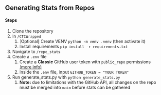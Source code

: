 ## Generating Stats from Repos

#### Steps

1. Clone the repository
2. In `/CTCWrapped`
   1. [Optional] Create VENV `python -m venv .venv`  (then activate it)
   2. Install requirements `pip install -r requirements.txt`
3. Navigate to `/repo_stats`
4. Create a `.env` file
   1. Create a **Classic** GitHub user token with `public_repo` permissions [(more info)](https://docs.github.com/en/authentication/keeping-your-account-and-data-secure/managing-your-personal-access-tokens)
   2. Inside the `.env` file, input `GITHUB_TOKEN = "YOUR TOKEN"`
5. Run generate_stats.py with `python generate_stats.py`
   1. **Note:** due to limitations with the GitHub API, all changes on the repo must be merged into `main` before stats can be gathered

